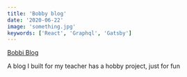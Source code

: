 ```yaml
---
title: 'Bobby blog'
date: '2020-06-22'
image: 'something.jpg'
keywords: ['React', 'Graphql', 'Gatsby']
---
```


<a href="https://app.netlify.com/sites/marcell-jonkri-blog/overview" target="_blank">
  Bobbi Blog
</a>

A blog I built for my teacher has a hobby project, just for fun
